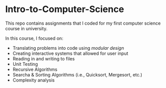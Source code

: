 # Intro-to-Computer-Science
This repo contains assignments that I coded for my first computer science course in university.

In this course, I focused on:
* Translating problems into code using *modular design*
* Creating interactive systems that allowed for user input 
* Reading in and writing to files
* Unit Testing
* Recursive Algorithms
* Searcha & Sorting Algorithms (i.e., Quicksort, Mergesort, etc.)
* Complexity analysis
